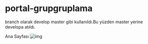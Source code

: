 # portal-grupgruplama
branch olarak develop master gibi kullanıldı.Bu yüzden master yerine developa atıldı.

Ana Sayfası
![img](https://github.com/OzerAdem/portal-grupgruplama/blob/develop/Resimler/Ana.png)
